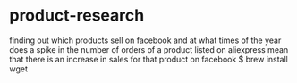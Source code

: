 # product-research
finding out which products sell on facebook and at what times of the year
does a spike in the number of orders of a product listed on  aliexpress mean that there is an increase in sales for that product on facebook
$ brew install wget
